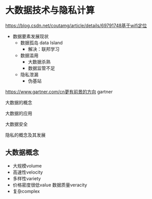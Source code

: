 # 大数据技术与隐私计算

https://blog.csdn.net/coutamg/article/details/69791748基于wifi定位

- 数据要素发展现状
  - 数据孤岛 data Island
    - 解决：联邦学习
  - 数据滥用
    - 大数据杀熟
    - 数据监管不足
  - 隐私泄漏
    - 伪基站

https://www.gartner.com/cn更有前景的方向 gartner

大数据的概念

大数据的应用

大数据安全

隐私的概念及其发展

## 大数据概念

- 大规模volume
- 高速性velocity
- 多样性variety
- 价格密度很低value 数据质量veracity
- 复杂complex